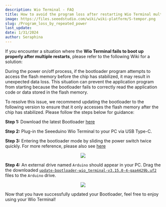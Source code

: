 ```yaml
---
description: Wio Terminal - FAQ
title: How to avoid the program loss after restarting Wio Terminal multiple times
image: https://files.seeedstudio.com/wiki/wiki-platform/S-tempor.png
slug: /Program_loss_by_repeated_power
last_update:
date: 1/31/2024
author: Seraphina
---
```



If you encounter a situation where the **Wio Terminal fails to boot up properly after multiple restarts**, please refer to the following Wiki for a solution:

During the power on/off process, if the bootloader program attempts to access the flash memory before the chip has stabilized, it may result in unexpected data loss. This situation can prevent the application program from starting because the bootloader fails to correctly read the application code or data stored in the flash memory.

To resolve this issue, we recommend updating the bootloader to the following version to ensure that it only accesses the flash memory after the chip has stabilized. Please follow the steps below for guidance:

**Step 1:** Download the latest Bootloader [here](https://files.seeedstudio.com/wiki/Wio-Terminal/res/update-bootloader-wio_terminal-v3.15.0-4-gaa4429b.uf2)

**Step 2:** Plug-in the Seeeduino Wio Terminal to your PC via USB Type-C.

**Step 3:** Entering the bootloader mode by sliding the power switch twice quickly. For more reference, please also see [here](https://wiki.seeedstudio.com/Wio-Terminal-Getting-Started/#enter-bootloader)

<div align="center"><img width={400} src="https://files.seeedstudio.com/wiki/Wio-Terminal/img/Wio-Terminal-Bootloader.png" /></div>

**Step 4:** An external drive named `Arduino` should appear in your PC. Drag the the downloaded [`update-bootloader-wio_terminal-v3.15.0-4-gaa4429b.uf2`](https://files.seeedstudio.com/wiki/Wio-Terminal/res/update-bootloader-wio_terminal-v3.15.0-4-gaa4429b.uf2) files to the `Arduino` drive.

<div align="center"><img width={500} src="https://files.seeedstudio.com/wiki/Wio-Terminal/img/update-bootloader-version.png" /></div>


Now that you have successfully updated your Bootloader, feel free to enjoy using your Wio Terminal!
